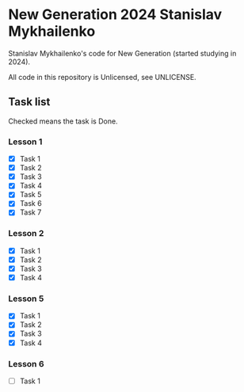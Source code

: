 # New Generation 2024 Stanislav Mykhailenko

Stanislav Mykhailenko's code for New Generation (started studying in 2024).

All code in this repository is Unlicensed, see UNLICENSE.

## Task list

Checked means the task is Done.

### Lesson 1

- [x] Task 1
- [x] Task 2
- [x] Task 3
- [x] Task 4
- [x] Task 5
- [x] Task 6
- [x] Task 7

### Lesson 2

- [x] Task 1
- [x] Task 2
- [x] Task 3
- [x] Task 4

### Lesson 5

- [x] Task 1
- [x] Task 2
- [x] Task 3
- [x] Task 4

### Lesson 6

- [ ] Task 1
